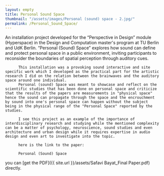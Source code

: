 ```yaml
---
layout: empty
title: Personal Sound Space
thumbnail: "/assets/images/Personal (sound) space - 2.jpg/"
permalink: /Personal_Sound_Space/
---
```

An installation project developed for the “Perspective in Design” module (Hyperspace)
          in the Design and Computation master's program at TU Berlin and UdK Berlin.
          “Personal (Sound) Space” explores how sound can define and protect personal space
          in a public environment, inviting participants to reconsider the boundaries of 
          spatial perception through auditory cues.

          This installation was a provoking sound interactive and site specific work which I developed as the practical part for the artistic research I did on the relation between the brainwaves and the auditory space around one individual. 
          Personal (sound) Space was meant to showcase and reflect on the scientific studies that has been done on personal space and criticize that the results of the papers are measurements in "physical space" hence the sound can propagate through the space and the encrouchment by sound into one's personal space can happen without the subject being in the physical range of the "Personal Space" reported by the studies. 

          I see this project as an example of the importance of interdisciplinary research and studying while the mentioned complexity can be a matter of psychology, neuroscience, sound studies and even architecture and urban design while it requires expertise in audio design and even art to investigate into the topic. 

          here is the link to the paper: 

          Personal (Sound) Space 
you can [get the PDF]({{ site.url }}/assets/Safavi Bayat_Final Paper.pdf) directly.

